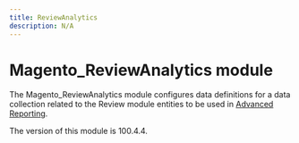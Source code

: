 ```yaml
---
title: ReviewAnalytics
description: N/A
---
```


# Magento_ReviewAnalytics module

The Magento_ReviewAnalytics module configures data definitions for a data collection related to the Review module entities to be used in [Advanced Reporting](https://developer.adobe.com/commerce/php/development/advanced-reporting/modules/).

<InlineAlert slots="text" />
The version of this module is 100.4.4.
